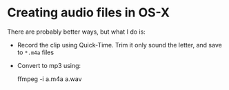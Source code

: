 Creating audio files in OS-X
============================

There are probably better ways, but what I do is:

* Record the clip using Quick-Time. Trim it only sound the letter, and save to
  `*.m4a` files

* Convert to mp3 using:

    ffmpeg -i a.m4a a.wav
